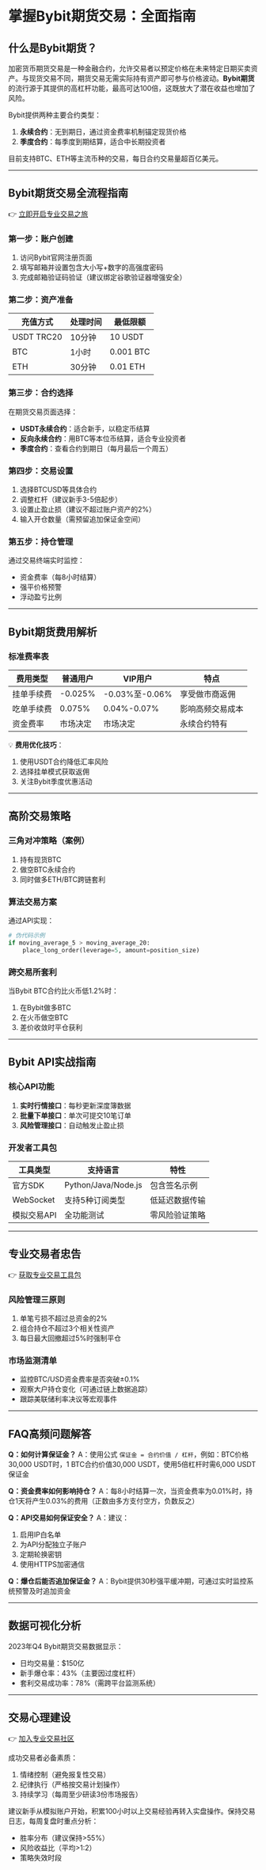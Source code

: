 # 掌握Bybit期货交易：全面指南

## 什么是Bybit期货？

加密货币期货交易是一种金融合约，允许交易者以预定价格在未来特定日期买卖资产。与现货交易不同，期货交易无需实际持有资产即可参与价格波动。**Bybit期货**的流行源于其提供的高杠杆功能，最高可达100倍，这既放大了潜在收益也增加了风险。

Bybit提供两种主要合约类型：
1. **永续合约**：无到期日，通过资金费率机制锚定现货价格
2. **季度合约**：每季度到期结算，适合中长期投资者

目前支持BTC、ETH等主流币种的交易，每日合约交易量超百亿美元。

---

## Bybit期货交易全流程指南

👉 [立即开启专业交易之旅](https://bit.ly/okx_welcome)

### 第一步：账户创建
1. 访问Bybit官网注册页面
2. 填写邮箱并设置包含大小写+数字的高强度密码
3. 完成邮箱验证码验证（建议绑定谷歌验证器增强安全）

### 第二步：资产准备
| 充值方式 | 处理时间 | 最低限额 |
|----------|----------|----------|
| USDT TRC20 | 10分钟 | 10 USDT |
| BTC | 1小时 | 0.001 BTC |
| ETH | 30分钟 | 0.01 ETH |

### 第三步：合约选择
在期货交易页面选择：
- **USDT永续合约**：适合新手，以稳定币结算
- **反向永续合约**：用BTC等本位币结算，适合专业投资者
- **季度合约**：查看合约到期日（每月最后一个周五）

### 第四步：交易设置
1. 选择BTCUSD等具体合约
2. 调整杠杆（建议新手3-5倍起步）
3. 设置止盈止损（建议不超过账户资产的2%）
4. 输入开仓数量（需预留追加保证金空间）

### 第五步：持仓管理
通过交易终端实时监控：
- 资金费率（每8小时结算）
- 强平价格预警
- 浮动盈亏比例

---

## Bybit期货费用解析

### 标准费率表
| 费用类型 | 普通用户 | VIP用户 | 特点 |
|----------|----------|----------|----------|
| 挂单手续费 | -0.025% | -0.03%至-0.06% | 享受做市商返佣 |
| 吃单手续费 | 0.075% | 0.04%-0.07% | 影响高频交易成本 |
| 资金费率 | 市场决定 | 市场决定 | 永续合约特有 |

💡 **费用优化技巧**：
1. 使用USDT合约降低汇率风险
2. 选择挂单模式获取返佣
3. 关注Bybit季度优惠活动

---

## 高阶交易策略

### 三角对冲策略（案例）
1. 持有现货BTC
2. 做空BTC永续合约
3. 同时做多ETH/BTC跨链套利

### 算法交易方案
通过API实现：
```python
# 伪代码示例
if moving_average_5 > moving_average_20:
    place_long_order(leverage=5, amount=position_size)
```

### 跨交易所套利
当Bybit BTC合约比火币低1.2%时：
1. 在Bybit做多BTC
2. 在火币做空BTC
3. 差价收敛时平仓获利

---

## Bybit API实战指南

### 核心API功能
1. **实时行情接口**：每秒更新深度簿数据
2. **批量下单接口**：单次可提交10笔订单
3. **风险管理接口**：自动触发止盈止损

### 开发者工具包
| 工具类型 | 支持语言 | 特性 |
|----------|----------|----------|
| 官方SDK | Python/Java/Node.js | 包含签名示例 |
| WebSocket | 支持5种订阅类型 | 低延迟数据传输 |
| 模拟交易API | 全功能测试 | 零风险验证策略 |

---

## 专业交易者忠告

👉 [获取专业交易工具包](https://bit.ly/okx_welcome)

### 风险管理三原则
1. 单笔亏损不超过总资金的2%
2. 组合持仓不超过3个相关性资产
3. 每日最大回撤超过5%时强制平仓

### 市场监测清单
- 监控BTC/USD资金费率是否突破±0.1%
- 观察大户持仓变化（可通过链上数据追踪）
- 跟踪美联储利率决议等宏观事件

---

## FAQ高频问题解答

**Q：如何计算保证金？**
A：使用公式 `保证金 = 合约价值 / 杠杆`，例如：BTC价格30,000 USDT时，1 BTC合约价值30,000 USDT，使用5倍杠杆时需6,000 USDT保证金

**Q：资金费率如何影响持仓？**
A：每8小时结算一次，当资金费率为0.01%时，持仓1天将产生0.03%的费用（正数由多方支付空方，负数反之）

**Q：API交易如何保证安全？**
A：建议：
1. 启用IP白名单
2. 为API分配独立子账户
3. 定期轮换密钥
4. 使用HTTPS加密通信

**Q：爆仓后能否追加保证金？**
A：Bybit提供30秒强平缓冲期，可通过实时监控系统预警及时追加资金

---

## 数据可视化分析

2023年Q4 Bybit期货交易数据显示：
- 日均交易量：$150亿
- 新手爆仓率：43%（主要因过度杠杆）
- 套利交易成功率：78%（需跨平台监测系统）

---

## 交易心理建设

👉 [加入专业交易社区](https://bit.ly/okx_welcome)

成功交易者必备素质：
1. 情绪控制（避免报复性交易）
2. 纪律执行（严格按交易计划操作）
3. 持续学习（每周至少研读3份市场报告）

建议新手从模拟账户开始，积累100小时以上交易经验再转入实盘操作。保持交易日志，每周复盘时重点分析：
- 胜率分布（建议保持>55%）
- 风险收益比（平均>1:2）
- 策略失效时段